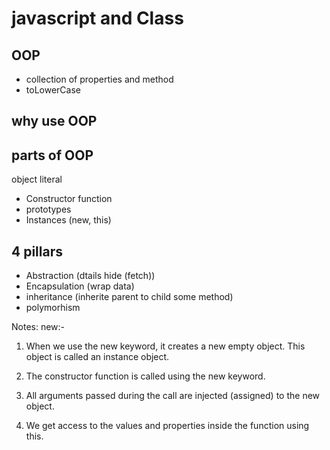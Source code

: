 # javascript and Class

## OOP

- collection of properties and method
- toLowerCase

## why use OOP

## parts of OOP

object literal

- Constructor function
- prototypes
- Instances (new, this)

## 4 pillars

- Abstraction (dtails hide (fetch))
- Encapsulation (wrap data)
- inheritance (inherite parent to child some method)
- polymorhism

Notes:
new:-

1. When we use the new keyword, it creates a new empty object. This object is called an instance object.

2. The constructor function is called using the new keyword.

3. All arguments passed during the call are injected (assigned) to the new object.

4. We get access to the values and properties inside the function using this.
